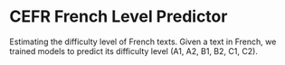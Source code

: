 # CEFR French Level Predictor

Estimating the difficulty level of French texts.
Given a text in French, we trained models to predict its difficulty level (A1, A2, B1, B2, C1, C2).

